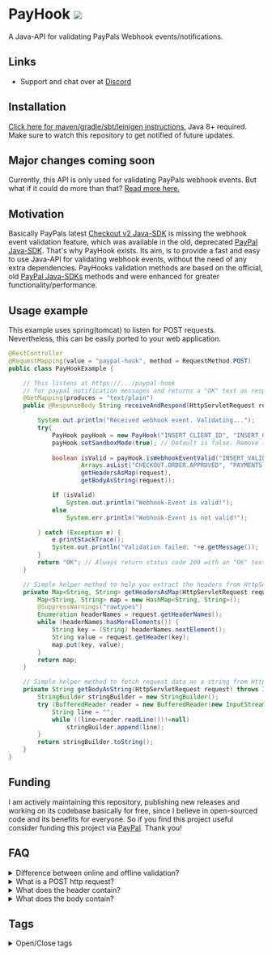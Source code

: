 # PayHook [![](https://jitpack.io/v/Osiris-Team/PayHook.svg)](https://jitpack.io/#Osiris-Team/PayHook)
A Java-API for validating PayPals Webhook events/notifications.
## Links
 - Support and chat over at [Discord](https://discord.com/invite/GGNmtCC)
## Installation
[Click here for maven/gradle/sbt/leinigen instructions.](https://jitpack.io/#Osiris-Team/PayHook/LATEST)
Java 8+ required.
Make sure to watch this repository to get notified of future updates.
## Major changes coming soon
Currently, this API is only used for validating PayPals webhook events.
But what if it could do more than that? [Read more here.](WIP.md)

## Motivation
Basically PayPals latest [Checkout v2 Java-SDK](https://github.com/paypal/Checkout-Java-SDK)
is missing the webhook event validation feature, which was available in the old, deprecated
[PayPal Java-SDK](https://github.com/paypal/PayPal-Java-SDK).
That's why PayHook exists. Its aim, is to provide a fast and easy to use Java-API for validating
webhook events, without the need of any extra dependencies.
PayHooks validation methods are based on the official, old [PayPal Java-SDKs](https://github.com/paypal/PayPal-Java-SDK) methods and were enhanced for greater functionality/performance.
## Usage example
This example uses spring(tomcat) to listen for POST requests. 
Nevertheless, this can be easily ported to your web application.
```java
@RestController
@RequestMapping(value = "paypal-hook", method = RequestMethod.POST)
public class PayHookExample {

    // This listens at https://.../paypal-hook
    // for paypal notification messages and returns a "OK" text as response.
    @GetMapping(produces = "text/plain")
    public @ResponseBody String receiveAndRespond(HttpServletRequest request) {

        System.out.println("Received webhook event. Validating...");
        try{
            PayHook payHook = new PayHook("INSERT_CLIENT_ID", "INSERT_CLIENT_SECRET");
            payHook.setSandboxMode(true); // Default is false. Remove this in production.
            
            boolean isValid = payHook.isWebhookEventValid("INSERT_VALID_WEBHOOK_ID", // Get it from here: https://developer.paypal.com/developer/applications/
                    Arrays.asList("CHECKOUT.ORDER.APPROVED", "PAYMENTS.PAYMENT.CREATED"), // Insert your valid event types/names here. Full list of all event types/names here: https://developer.paypal.com/docs/api-basics/notifications/webhooks/event-names
                    getHeadersAsMap(request),
                    getBodyAsString(request));

            if (isValid) 
                System.out.println("Webhook-Event is valid!");
            else
                System.err.println("Webhook-Event is not valid!");

        } catch (Exception e) {
            e.printStackTrace();
            System.out.println("Validation failed: "+e.getMessage());
        }
        return "OK"; // Always return status code 200 with an "OK" text no matter what the result to annoy attackers.
    }

    // Simple helper method to help you extract the headers from HttpServletRequest object.
    private Map<String, String> getHeadersAsMap(HttpServletRequest request) {
        Map<String, String> map = new HashMap<String, String>();
        @SuppressWarnings("rawtypes")
        Enumeration headerNames = request.getHeaderNames();
        while (headerNames.hasMoreElements()) {
            String key = (String) headerNames.nextElement();
            String value = request.getHeader(key);
            map.put(key, value);
        }
        return map;
    }

    // Simple helper method to fetch request data as a string from HttpServletRequest object.
    private String getBodyAsString(HttpServletRequest request) throws IOException {
        StringBuilder stringBuilder = new StringBuilder();
        try (BufferedReader reader = new BufferedReader(new InputStreamReader(request.getInputStream()))){
            String line = "";
            while ((line=reader.readLine())!=null)
                stringBuilder.append(line);
        }
        return stringBuilder.toString();
    }
}
```
## Funding
I am actively maintaining this repository, publishing new releases and working on its codebase basically for free, since
I believe in open-sourced code and its benefits for everyone. So if you find this project useful consider funding
this project via [PayPal](https://www.paypal.com/donate?hosted_button_id=JNXQCWF2TF9W4). Thank you!

## FAQ
<div>
 <details>
  <summary>Difference between online and offline validation?</summary>
The online validation occurs over PayPals REST-API and the offline validation occurs on the currently running machine, using the same methods as the deprecated PayPal Checkout SDK.
</details>
<details>
  <summary>What is a POST http request?</summary>
Every request has a header and a body.
By design, the POST request method requests that a web server accepts the data enclosed in the body of the request message, most likely for storing it.
</details>
<details>
  <summary>What does the header contain?</summary>
In our case it contains: content-length, paypal-transmission-sig,
paypal-cert-url, paypal-auth-algo, correlation-id,
paypal-transmission-id, client_pid,
accept, cal_poolstack, paypal-transmission-time, paypal-auth-version,
host, content-type and finally the user-agent.
</details>
<details>
  <summary>What does the body contain?</summary>
The body is a json string with a bunch of event specific data.
For more details see the paypal docs: <a href="https://developer.paypal.com/docs/api-basics/notifications/webhooks/notification-messages/">webhooks/notification-messages</a>
</details>
</div>

## Tags
<div>
<details>
  <summary>Open/Close tags</summary>
Tags are used to make this repository easier to find for others. <br>
paypal validate webhook java
paypal java webhook example
paypal webhook
webhook paypal
paypal java webhooks
paypal java webhook example
paypal webhook
java paypal integration
java paypal api
paypal validate webhook java
paypal java webhooks
paypal java webhook example
paypal webhook
java paypal integration
java paypal api
paypal validate webhook java
paypal webhook events
paypal webhooks tutorial
paypal webhook listener example
paypal webhook simulator
paypal webhook id
paypal webhook api
paypal webhook listener
paypal webhook localhost
paypal webhook authentication
paypal add webhook
paypal api webhook event
paypal webhook ip address
paypal billing agreement webhook
what is a paypal webhooks
webhook paypal
paypal button webhook
paypal smart button webhook
paypal webhook c#
paypal webhook custom field
paypal webhook certificate
paypal create webhook
paypal checkout webhook
paypal configure webhooks
paypal.com webhooks
paypal webhook payment.sale.completed
paypal webhook delay
paypal webhook documentation
paypal webhook discord
paypal donation webhook
paypal dispute webhook
webhook data paypal
paypal webhook example
paypal webhook event types
paypal webhook example php
paypal webhook endpoint
paypal webhook einrichten
paypal webhook example c#
paypal webhook events pending
paypal webhook for recurring payment
paypal webhook format
paypal webhook get
paypal api get webhook
paypal handle webhooks
paypal webhook ip
paypal webhook ipn
paypal webhook implementation
paypal webhook vs ipn
paypal webhooks interface
paypal payouts webhook id
paypal webhook java
paypal validate webhook java
paypal webhook node js
paypal java webhook example
paypal webhook listener php example
paypal webhook listener example c#
paypal webhook listener example nodejs
paypal webhook listener php
paypal webhooks laravel
paypal manage webhooks
paypal webhook not working
paypal webhook nodejs
paypal webhook .net
paypal webhook notifications not working
paypal webhook simulator not working
paypal sandbox webhook not working
paypal webhook event names
paypal ipn or webhook
paypal webhook php
paypal webhook python
paypal webhook pending
paypal webhook payload
paypal webhook port
paypal payment webhook
paypal plus webhook
paypal webhook url
paypal webhook retry
paypal webhook response
paypal webhook reference id
paypal webhook refund
paypal webhook recurring payment
paypal send webhook
paypal subscription renew webhook
paypal webhooks
paypal webhooks simulator
paypal webhooks example
paypal webhooks php
paypal webhooks localhost
paypal webhooks vs ipn
paypal webhook tutorial
paypal webhook test
paypal not a valid webhook url
paypal webhook verification
paypal webhook validation
paypal webhook validate
paypal webhook verify signature
paypal webhook validation php
woocommerce paypal webhook
magento 2 paypal webhook
shopware 6 paypal webhook
</details>
</div>
